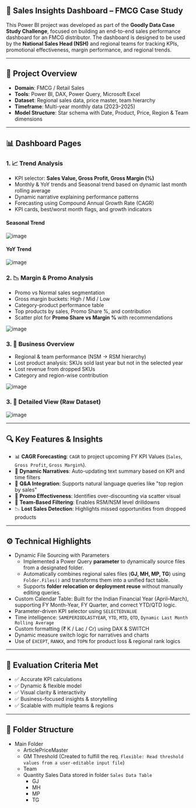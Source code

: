 ## 🧠 Sales Insights Dashboard – FMCG Case Study

This Power BI project was developed as part of the **Goodly Data Case Study Challenge**, focused on building an end-to-end sales performance dashboard for an FMCG distributor. The dashboard is designed to be used by the **National Sales Head (NSH)** and regional teams for tracking KPIs, promotional effectiveness, margin performance, and regional trends.

---

## 📁 Project Overview

- **Domain**: FMCG / Retail Sales
- **Tools**: Power BI, DAX, Power Query, Microsoft Excel
- **Dataset**: Regional sales data, price master, team hierarchy
- **Timeframe**: Multi-year monthly data (2023–2025)
- **Model Structure**: Star schema with Date, Product, Price, Region & Team dimensions

---

## 📊 Dashboard Pages
### 1. 📈 Trend Analysis
- KPI selector: **Sales Value, Gross Profit, Gross Margin (%)**
- Monthly & YoY trends and Seasonal trend based on dynamic last month rolling average
- Dynamic narrative explaining performance patterns
- Forecasting using Compound Annual Growth Rate (CAGR)
- KPI cards, best/worst month flags, and growth indicators

#### Seasonal Trend
![image](https://github.com/user-attachments/assets/7dd9e9e9-2838-4c5b-8222-1a8637807084)

#### YoY Trend
![image](https://github.com/user-attachments/assets/c3e1b8fa-9fa2-4f86-97c3-3c5d8f57aef0)

### 2. 📉 Margin & Promo Analysis
- Promo vs Normal sales segmentation
- Gross margin buckets: High / Mid / Low
- Category-product performance table
- Top products by sales, Promo Share %, and contribution
- Scatter plot for **Promo Share vs Margin %** with recommendations

![image](https://github.com/user-attachments/assets/536740c0-07fe-41a4-925a-88e4cde1d253)


### 3. 🧭 Business Overview
- Regional & team performance (NSM → RSM hierarchy)
- Lost product analysis: SKUs sold last year but not in the selected year
- Lost revenue from dropped SKUs
- Category and region-wise contribution

![image](https://github.com/user-attachments/assets/ec969981-b683-4692-8c0d-44f54e624199)

### 3. 🧭 Detailed View (Raw Dataset)

![image](https://github.com/user-attachments/assets/4dc45d92-d368-4e0f-ab51-78ebb1048906)

---

## 🔍 Key Features & Insights

- 📊 **CAGR Forecasting**: `CAGR` to project upcoming FY KPI Values (`Sales`, `Gross Profit`, `Gross Margin%`).
- 💬 **Dynamic Narratives**: Auto-updating text summary based on KPI and time filters
- 🧠 **Q&A Integration**: Supports natural language queries like "top region by sales"
- 🚦 **Promo Effectiveness**: Identifies over-discounting via scatter visual
- 🧩 **Team-Based Filtering**: Enables RSM/NSM level drilldowns
- 📉 **Lost Sales Detection**: Highlights missed opportunities from dropped products


---

## ⚙️ Technical Highlights

- Dynamic File Sourcing with Parameters
  - Implemented a Power Query **parameter** to dynamically source files from a designated folder.
  - Automatically combines regional sales files (**GJ, MH, MP, TG**) using `Folder.Files()` and transforms them into a unified fact table.
  - Supports **folder relocation or deployment reuse** without manually editing queries.
- Custom Calendar Table: Built for the Indian Financial Year (April–March), supporting FY Month-Year, FY Quarter, and correct YTD/QTD logic.
- Parameter-driven KPI selector using `SELECTEDVALUE`
- Time intelligence: `SAMEPERIODLASTYEAR`, `YTD`, `MTD`, `QTD`, `Dynamic Last Month Rolling Average`
- Custom formatting (₹ K / Lac / Cr) using DAX & SWITCH
- Dynamic measure switch logic for narratives and charts
- Use of `EXCEPT`, `RANKX`, and `TOPN` for product loss & regional rank logics

---

## 📌 Evaluation Criteria Met

- ✅ Accurate KPI calculations
- ✅ Dynamic & flexible model
- ✅ Visual clarity & interactivity
- ✅ Business-focused insights & storytelling
- ✅ Scalable with multiple teams & regions

---

## 📂 Folder Structure

- Main Folder
  - ArticlePriceMaster
  - GM Threshold (Created to fulfill the req. `Flexible: Read threshold values from a user-editable input file`)
  - Team
  - Quantity Sales Data stored in folder `Sales Data Table`
    - GJ
    - MH
    - MP
    - TG
